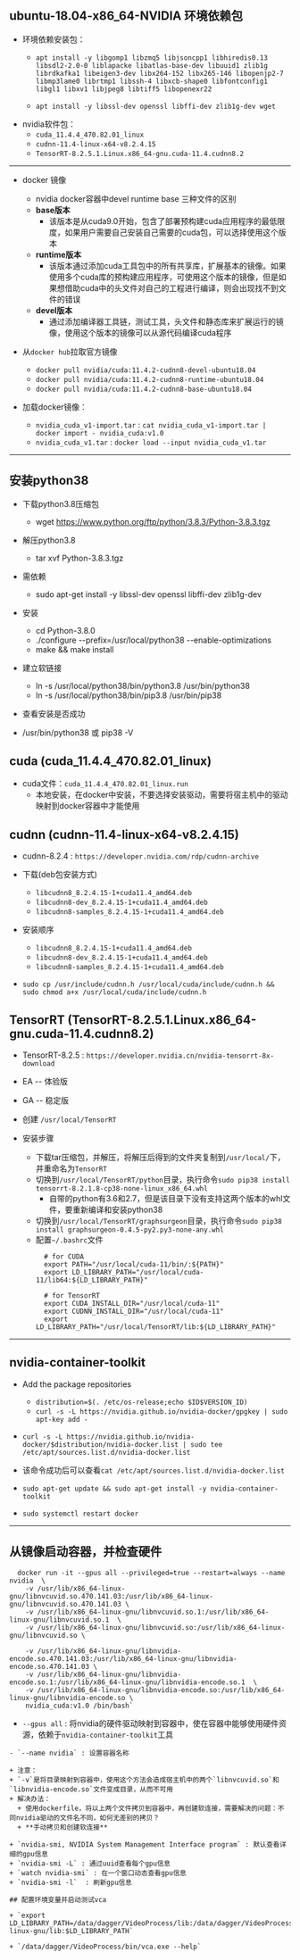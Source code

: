 ## ubuntu-18.04-x86_64-NVIDIA 环境依赖包

+ 环境依赖安装包：
  + `apt install -y libgomp1 libzmq5 libjsoncpp1 libhiredis0.13 libsdl2-2.0-0 liblapacke libatlas-base-dev libuuid1 zlib1g librdkafka1 libeigen3-dev libx264-152 libx265-146 libopenjp2-7  libmp3lame0 librtmp1 libssh-4 libxcb-shape0 libfontconfig1 libgl1 libxv1 libjpeg8 libtiff5 libopenexr22`

  + `apt install -y libssl-dev openssl libffi-dev zlib1g-dev wget`
+ nvidia软件包：
  + `cuda_11.4.4_470.82.01_linux`
  + `cudnn-11.4-linux-x64-v8.2.4.15`
  + `TensorRT-8.2.5.1.Linux.x86_64-gnu.cuda-11.4.cudnn8.2`

--------------------------------------------------------------------------------------------------------------------

+ docker 镜像
  + nvidia docker容器中devel runtime base 三种文件的区别
  + **base版本**
    + 该版本是从cuda9.0开始，包含了部署预构建cuda应用程序的最低限度，如果用户需要自己安装自己需要的cuda包，可以选择使用这个版本
  + **runtime版本**
    + 该版本通过添加cuda工具包中的所有共享库，扩展基本的镜像。如果使用多个cuda库的预构建应用程序，可使用这个版本的镜像，但是如果想借助cuda中的头文件对自己的工程进行编译，则会出现找不到文件的错误
  + **devel版本**
    + 通过添加编译器工具链，测试工具，头文件和静态库来扩展运行的镜像，使用这个版本的镜像可以从源代码编译cuda程序

+ 从`docker hub`拉取官方镜像
  + `docker pull nvidia/cuda:11.4.2-cudnn8-devel-ubuntu18.04`
  + `docker pull nvidia/cuda:11.4.2-cudnn8-runtime-ubuntu18.04`
  + `docker pull nvidia/cuda:11.4.2-cudnn8-base-ubuntu18.04`

+ 加载docker镜像：
  + `nvidia_cuda_v1-import.tar` : `cat nvidia_cuda_v1-import.tar | docker import - nvidia_cuda:v1.0`
  + `nvidia_cuda_v1.tar` : `docker load --input nvidia_cuda_v1.tar`
  
--------------------------------------------------------------------------------------------------------------------

## 安装python38

+ 下载python3.8压缩包
  - wget https://www.python.org/ftp/python/3.8.3/Python-3.8.3.tgz

+ 解压python3.8
  - tar xvf Python-3.8.3.tgz

+ 需依赖
  - sudo apt-get install -y libssl-dev openssl libffi-dev zlib1g-dev

+ 安装
  - cd Python-3.8.0
  - ./configure --prefix=/usr/local/python38  --enable-optimizations
  - make && make install

+ 建立软链接
  - ln -s /usr/local/python38/bin/python3.8 /usr/bin/python38
  - ln -s /usr/local/python38/bin/pip3.8 /usr/bin/pip38

+  查看安装是否成功 
  - /usr/bin/python38 或 pip38 -V

## cuda (cuda_11.4.4_470.82.01_linux)

+ cuda文件：`cuda_11.4.4_470.82.01_linux.run`
  + 本地安装，在docker中安装，不要选择安装驱动，需要将宿主机中的驱动映射到docker容器中才能使用

## cudnn (cudnn-11.4-linux-x64-v8.2.4.15)

+ cudnn-8.2.4 : `https://developer.nvidia.com/rdp/cudnn-archive` 

+ 下载(deb包安装方式)
  - `libcudnn8_8.2.4.15-1+cuda11.4_amd64.deb`
  - `libcudnn8-dev_8.2.4.15-1+cuda11.4_amd64.deb`
  - `libcudnn8-samples_8.2.4.15-1+cuda11.4_amd64.deb`
+ 安装顺序
  - `libcudnn8_8.2.4.15-1+cuda11.4_amd64.deb`
  - `libcudnn8-dev_8.2.4.15-1+cuda11.4_amd64.deb`
  - `libcudnn8-samples_8.2.4.15-1+cuda11.4_amd64.deb`

+ `sudo cp /usr/include/cudnn.h /usr/local/cuda/include/cudnn.h && sudo chmod a+x /usr/local/cuda/include/cudnn.h`

## TensorRT (TensorRT-8.2.5.1.Linux.x86_64-gnu.cuda-11.4.cudnn8.2)

+ TensorRT-8.2.5 : `https://developer.nvidia.cn/nvidia-tensorrt-8x-download`

+ EA -- 体验版
+ GA -- 稳定版

+ 创建 `/usr/local/TensorRT`

+ 安装步骤
  + 下载tar压缩包，并解压，将解压后得到的文件夹复制到`/usr/local/`下，并重命名为`TensorRT`
  + 切换到`/usr/local/TensorRT/python`目录，执行命令`sudo pip38 install tensorrt-8.2.1.8-cp38-none-linux_x86_64.whl`
    + 自带的python有3.6和2.7，但是该目录下没有支持这两个版本的whl文件，要重新编译和安装python38
  + 切换到`/usr/local/TensorRT/graphsurgeon`目录，执行命令`sudo pip38 install graphsurgeon-0.4.5-py2.py3-none-any.whl`
  + 配置`~/.bashrc`文件
    ```
      # for CUDA
      export PATH="/usr/local/cuda-11/bin/:${PATH}"
      export LD_LIBRARY_PATH="/usr/local/cuda-11/lib64:${LD_LIBRARY_PATH}"

      # for TensorRT
      export CUDA_INSTALL_DIR="/usr/local/cuda-11"
      export CUDNN_INSTALL_DIR="/usr/local/cuda-11"
      export LD_LIBRARY_PATH="/usr/local/TensorRT/lib:${LD_LIBRARY_PATH}"
    ```

--------------------------------------------------------------------------------------------------------------------

## nvidia-container-toolkit

+ Add the package repositories
  - `distribution=$(. /etc/os-release;echo $ID$VERSION_ID)`
  - `curl -s -L https://nvidia.github.io/nvidia-docker/gpgkey | sudo apt-key add -`

+ `curl -s -L https://nvidia.github.io/nvidia-docker/$distribution/nvidia-docker.list | sudo tee /etc/apt/sources.list.d/nvidia-docker.list`

+ 该命令成功后可以查看`cat /etc/apt/sources.list.d/nvidia-docker.list`

+ `sudo apt-get update && sudo apt-get install -y nvidia-container-toolkit`

+ `sudo systemctl restart docker`

--------------------------------------------------------------------------------------------------------------------

## 从镜像启动容器，并检查硬件

```
  docker run -it --gpus all --privileged=true --restart=always --name nvidia  \
    -v /usr/lib/x86_64-linux-gnu/libnvcuvid.so.470.141.03:/usr/lib/x86_64-linux-gnu/libnvcuvid.so.470.141.03 \
    -v /usr/lib/x86_64-linux-gnu/libnvcuvid.so.1:/usr/lib/x86_64-linux-gnu/libnvcuvid.so.1  \
    -v /usr/lib/x86_64-linux-gnu/libnvcuvid.so:/usr/lib/x86_64-linux-gnu/libnvcuvid.so \

    -v /usr/lib/x86_64-linux-gnu/libnvidia-encode.so.470.141.03:/usr/lib/x86_64-linux-gnu/libnvidia-encode.so.470.141.03 \
    -v /usr/lib/x86_64-linux-gnu/libnvidia-encode.so.1:/usr/lib/x86_64-linux-gnu/libnvidia-encode.so.1  \
    -v /usr/lib/x86_64-linux-gnu/libnvidia-encode.so:/usr/lib/x86_64-linux-gnu/libnvidia-encode.so \
    nvidia_cuda:v1.0 /bin/bash`
```
  - `--gpus all` : 将nvidia的硬件驱动映射到容器中，使在容器中能够使用硬件资源，依赖于`nvidia-container-toolkit`工具
  ~~~- `-v` : 将宿主机中的`libnvcuvid.so`和`libnvidia-encode.so`相关文件和链接映射到docker容器中，不同驱动的库文件版本不同，根据实际文件名设置~~~
  - `--name nvidia` : 设置容器名称

+ 注意：
  + `-v`是将目录映射到容器中，使用这个方法会造成宿主机中的两个`libnvcuvid.so`和`libnvidia-encode.so`文件变成目录，从而不可用
  + 解决办法：
    + 使用dockerfile，将以上两个文件拷贝到容器中，再创建软连接，需要解决的问题：不同nvidia驱动的文件名不同，如何无差别的拷贝？
    + **手动拷贝和创建软连接**

+ `nvidia-smi, NVIDIA System Management Interface program` : 默认查看详细的gpu信息
  + `nvidia-smi -L` : 通过uuid查看每个gpu信息
  + `watch nvidia-smi` : 在一个窗口动态查看gpu信息
  + `nvidia-smi -l`  : 刷新gpu信息

## 配置环境变量并启动测试vca

+ `export LD_LIBRARY_PATH=/data/dagger/VideoProcess/lib:/data/dagger/VideoProcess/3party/lib:/usr/local/TensorRT/targets/x86_64-linux-gnu/lib:$LD_LIBRARY_PATH`

+ `/data/dagger/VideoProcess/bin/vca.exe --help`